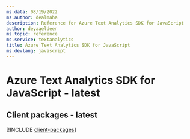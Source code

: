 ```yaml
---
ms.data: 08/19/2022
ms.author: dealmaha
description: Reference for Azure Text Analytics SDK for JavaScript
author: deyaaeldeen
ms.topic: reference
ms.service: textanalytics
title: Azure Text Analytics SDK for JavaScript
ms.devlang: javascript
---
```

# Azure Text Analytics SDK for JavaScript - latest

## Client packages - latest
[!INCLUDE [client-packages](text-analytics-client-index.md)]